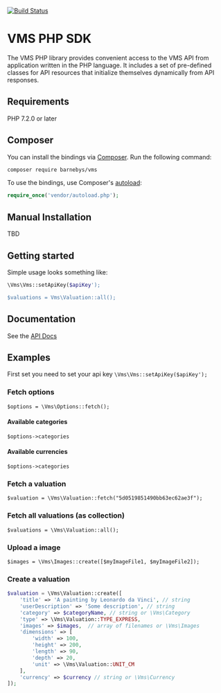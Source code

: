 
[![Build Status](https://travis-ci.org/barnebys/vms-php.svg?branch=master)](https://travis-ci.org/barnebys/vms-php)

# VMS PHP SDK

The VMS PHP library provides convenient access to the VMS API from application written in the 
PHP language. It includes a set of pre-defined classes for API resources that initialize 
themselves dynamically from API responses.

## Requirements

PHP 7.2.0 or later

## Composer

You can install the bindings via [Composer](http://getcomposer.org/). Run the following command:

```bash
composer require barnebys/vms
```

To use the bindings, use Composer's [autoload](https://getcomposer.org/doc/01-basic-usage.md#autoloading):

```php
require_once('vendor/autoload.php');
```


## Manual Installation

TBD

## Getting started

Simple usage looks something like:
```php
\Vms\Vms::setApiKey($apiKey');

$valuations = Vms\Valuation::all();
```

## Documentation

See the [API Docs](https://backend-docs.vms.sh)

## Examples

First set you need to set your api key `\Vms\Vms::setApiKey($apiKey');`

### Fetch options

`$options = \Vms\Options::fetch();`

#### Available categories

`$options->categories`

#### Available currencies

`$options->categories`

### Fetch a valuation
`$valuation = \Vms\Valuation::fetch("5d0519851490bb63ec62ae3f");`

### Fetch all valuations (as collection)
`$valuations = \Vms\Valuation::all();`

### Upload a image
`$images = \Vms\Images::create([$myImageFile1, $myImageFile2]);`

### Create a valuation
```php
$valuation = \Vms\Valuation::create([
    'title' => 'A painting by Leonardo da Vinci', // string
    'userDescription' => 'Some description', // string
    'category' => $categoryName, // string or \Vms\Category
    'type' => \Vms\Valuation::TYPE_EXPRESS,
    'images' => $images,  // array of filenames or \Vms\Images
    'dimensions' => [
        'width' => 100,
        'height' => 200,
        'length' => 90,
        'depth' => 20,
        'unit' => \Vms\Valuation::UNIT_CM
    ],
    'currency' => $currency // string or \Vms\Currency
]);
```
